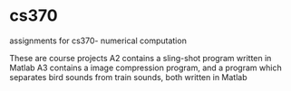 # cs370
assignments for cs370- numerical computation

These are course projects
A2 contains a sling-shot program written in Matlab
A3 contains a image compression program, and a program which separates bird sounds from train sounds, both written in Matlab

